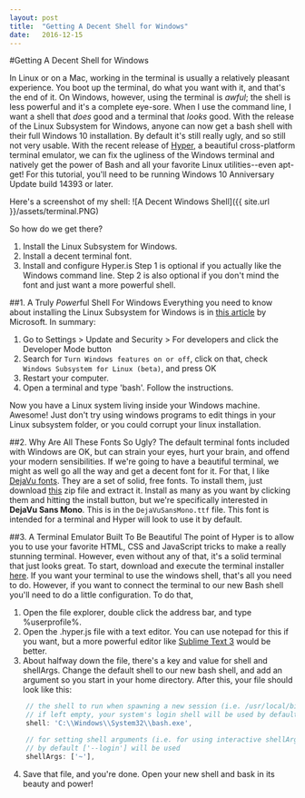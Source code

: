 ```yaml
---
layout: post
title:  "Getting A Decent Shell for Windows"
date:   2016-12-15
---
```


#Getting A Decent Shell for Windows

In Linux or on a Mac, working in the terminal is usually a relatively pleasant experience. You boot up the terminal, do what you want with it, and that's the end of it. On Windows, however, using the terminal is *awful*; the shell is less powerful and it's a complete eye-sore. When I use the command line, I want a shell that *does* good and a terminal that *looks* good. With the release of the Linux Subsystem for Windows, anyone can now get a bash shell with their full Windows 10 installation. By default it's still really ugly, and so still not very usable. With the recent release of [Hyper](www.hyper.is), a beautiful cross-platform terminal emulator, we can fix the ugliness of the Windows terminal and natively get the power of Bash and all your favorite Linux utilities--even apt-get! For this tutorial, you'll need to be running Windows 10 Anniversary Update build 14393 or later.

Here's a screenshot of my shell:
![A Decent Windows Shell]({{ site.url }}/assets/terminal.PNG)

So how do we get there?
1. Install the Linux Subsystem for Windows.
2. Install a decent terminal font.
3. Install and configure Hyper.is
Step 1 is optional if you actually like the Windows command line. Step 2 is also optional if you don't mind the font and just want a more powerful shell.

##1. A Truly *Power*ful Shell For Windows
Everything you need to know about installing the Linux Subsystem for Windows is in [this article](https://msdn.microsoft.com/en-us/commandline/wsl/install_guide) by Microsoft. In summary:
1. Go to Settings > Update and Security > For developers and click the Developer Mode button
2. Search for `Turn Windows features on or off`, click on that, check `Windows Subsystem for Linux (beta)`, and press OK
3. Restart your computer.
4. Open a terminal and type 'bash'. Follow the instructions.

Now you have a Linux system living inside your Windows machine. Awesome! Just don't try using windows programs to edit things in your Linux subsystem folder, or you could corrupt your linux installation.

##2. Why Are All These Fonts So Ugly?
The default terminal fonts included with Windows are OK, but can strain your eyes, hurt your brain, and offend your modern sensibilities. If we're going to have a beautiful terminal, we might as well go all the way and get a decent font for it. For that, I like [DejaVu fonts](http://dejavu-fonts.org/wiki/Main_Page). They are a set of solid, free fonts. To install them, just download [this](http://sourceforge.net/projects/dejavu/files/dejavu/2.37/dejavu-fonts-ttf-2.37.zip) zip file and extract it. Install as many as you want by clicking them and hitting the install button, but we're specifically interested in **DejaVu Sans Mono**. This is in the `DejaVuSansMono.ttf` file. This font is intended for a terminal and Hyper will look to use it by default. 

##3. A Terminal Emulator Built To Be Beautiful
The point of Hyper is to allow you to use your favorite HTML, CSS and JavaScript tricks to make a really stunning terminal. However, even without any of that, it's a solid terminal that just looks great. To start, download and execute the terminal installer [here](https://hyper-updates.now.sh/download/win). If you want your terminal to use the windows shell, that's all you need to do. However, if you want to connect the terminal to our new Bash shell you'll need to do a little configuration. To do that,

1. Open the file explorer, double click the address bar, and type %userprofile%.
2. Open the .hyper.js file with a text editor. You can use notepad for this if you want, but a more powerful editor like [Sublime Text 3](https://www.sublimetext.com/3) would be better.
3. About halfway down the file, there's a key and value for shell and shellArgs. Change the default shell to our new bash shell, and add an argument so you start in your home directory. After this, your file should look like this:

```javascript
    // the shell to run when spawning a new session (i.e. /usr/local/bin/fish)
    // if left empty, your system's login shell will be used by default
    shell: 'C:\\Windows\\System32\\bash.exe',

    // for setting shell arguments (i.e. for using interactive shellArgs: ['-i'])
    // by default ['--login'] will be used
    shellArgs: ['~'],
```

4. Save that file, and you're done. Open your new shell and bask in its beauty and power!
